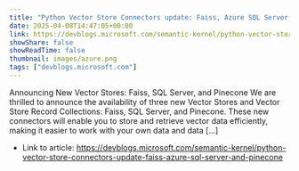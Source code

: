 ```yaml
---
title: "Python Vector Store Connectors update: Faiss, Azure SQL Server and Pinecone"
date: 2025-04-08T14:47:05+00:00
link: https://devblogs.microsoft.com/semantic-kernel/python-vector-store-connectors-update-faiss-azure-sql-server-and-pinecone
showShare: false
showReadTime: false
thumbnail: images/azure.png
tags: ["devblogs.microsoft.com"]
---
```

Announcing New Vector Stores: Faiss, SQL Server, and Pinecone We are thrilled to announce the availability of three new Vector Stores and Vector Store Record Collections: Faiss, SQL Server, and Pinecone. These new connectors will enable you to store and retrieve vector data efficiently, making it easier to work with your own data and data […]

- Link to article: https://devblogs.microsoft.com/semantic-kernel/python-vector-store-connectors-update-faiss-azure-sql-server-and-pinecone